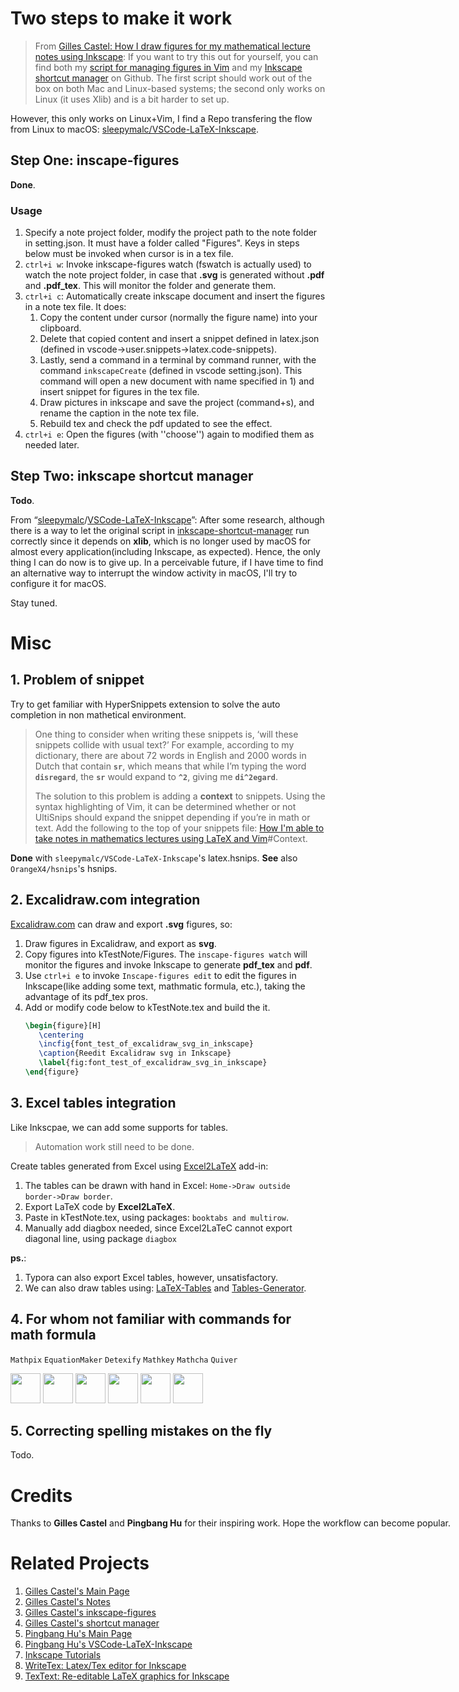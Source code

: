 # Two steps to make it work

> From [Gilles Castel: How I draw figures for my mathematical lecture notes using Inkscape](https://castel.dev/post/lecture-notes-2/):  If you want to try this out for yourself, you can find both my [script for managing figures in Vim](https://github.com/gillescastel/inkscape-figures) and my [Inkscape shortcut manager](https://github.com/gillescastel/inkscape-shortcut-manager)
> on Github. The first script should work out of the box on both Mac and Linux-based systems; the second only works on Linux (it uses Xlib) and is a bit harder to set up.

However, this only works on Linux+Vim, I find a Repo transfering the flow from Linux to macOS: [sleepymalc/VSCode-LaTeX-Inkscape](https://github.com/sleepymalc/VSCode-LaTeX-Inkscape).

## Step One: inscape-figures

**Done**.

### Usage

1. Specify a note project folder, modify the project path to the note folder in setting.json. It must have a folder called "Figures". Keys in steps below must be invoked when cursor is in a tex file.
2. ``ctrl+i w``: Invoke inkscape-figures watch (fswatch is actually used) to watch the note project folder, in case that **.svg** is generated without **.pdf** and **.pdf_tex**. This will  monitor the folder and generate them.
3. ``ctrl+i c``: Automatically create inkscape document and insert the figures in a note tex file.
   It does:
   1) Copy the content under cursor (normally the figure name) into your clipboard.
   2) Delete that copied content and insert a snippet defined in latex.json (defined in vscode->user.snippets->latex.code-snippets).
   3) Lastly, send a command in a terminal by command runner, with the command ``inkscapeCreate`` (defined in vscode setting.json). This command will open a new document with name specified in 1) and insert snippet for figures in the tex file.
   4) Draw pictures in inkscape and save the project (command+s), and rename the caption in the note tex file.
   5) Rebuild tex and check the pdf updated to see the effect.
4. ``ctrl+i e``: Open the figures (with ''choose'') again to modified them as needed later.

## Step Two: inkscape shortcut manager

**Todo**.

From “[sleepymalc](https://github.com/sleepymalc)/[VSCode-LaTeX-Inkscape](https://github.com/sleepymalc/VSCode-LaTeX-Inkscape)”: After some research, although there is a way to let the original script in [inkscape-shortcut-manager](https://github.com/gillescastel/inkscape-shortcut-manager) run correctly since it depends on **xlib**, which is no longer used by macOS for almost every application(including Inkscape, as expected). Hence, the only thing I can do now is to give up. In a perceivable future, if I have time to find an alternative way to interrupt the window activity in macOS, I'll try to configure it for macOS.

Stay tuned.

# Misc

## 1. Problem of snippet

Try to get familiar with HyperSnippets extension to solve the auto completion in non mathetical environment.

> One thing to consider when writing these snippets is, ‘will these snippets collide with usual text?’ For example, according to my dictionary, there are about 72 words in English and 2000 words in Dutch that contain  **`sr`**, which means that while I’m typing the word **`disregard`**, the **`sr`** would expand to **`^2`**, giving me **`di^2egard`**.
>
> The solution to this problem is adding a **context** to snippets. Using the syntax highlighting of Vim, it can be determined whether or not UltiSnips should expand the snippet depending if you’re in math or text. Add the following to the top of your snippets file:
> [How I&#39;m able to take notes in mathematics lectures using LaTeX and Vim](https://castel.dev/post/lecture-notes-1/#context)#Context.

**Done** with ``sleepymalc/VSCode-LaTeX-Inkscape``'s latex.hsnips.
**See** also ``OrangeX4/hsnips``'s hsnips.

## 2. Excalidraw.com integration

[Excalidraw.com](https://excalidraw.com) can draw and export **.svg** figures, so:

1. Draw figures in Excalidraw, and export as **svg**.
2. Copy figures into kTestNote/Figures. The ``inscape-figures watch`` will monitor the figures and invoke Inkscape to generate **pdf_tex** and **pdf**.
3. Use ``ctrl+i e`` to invoke ``Inscape-figures edit`` to edit the figures in Inkscape(like adding some text, mathmatic formula, etc.), taking the advantage of its pdf_tex pros.
4. Add or modify code below to kTestNote.tex and build the it.
   ```latex
   \begin{figure}[H]
      \centering
      \incfig{font_test_of_excalidraw_svg_in_inkscape}
      \caption{Reedit Excalidraw svg in Inkscape}
      \label{fig:font_test_of_excalidraw_svg_in_inkscape}
   \end{figure}
   ```

## 3. Excel tables integration

Like Inkscpae, we can add some supports for tables.

> Automation work still need to be done.

Create tables generated from Excel using [Excel2LaTeX](https://github.com/ivankokan/Excel2LaTeX) add-in:

1. The tables can be drawn with hand in Excel: ``Home->Draw outside border->Draw border``.
2. Export LaTeX code by **Excel2LaTeX**.
3. Paste in kTestNote.tex, using packages: ``booktabs and multirow``.
4. Manually add diagbox needed, since Excel2LaTeC cannot export diagonal line, using package ``diagbox``

**ps.**:

1. Typora can also export Excel tables, however, unsatisfactory.
2. We can also draw tables using: [LaTeX-Tables](https://www.latex-tables.com) and [Tables-Generator](https://www.tablesgenerator.com/latex_tables).

## 4. For whom not familiar with commands for math formula

``Mathpix`` ``EquationMaker`` ``Detexify`` ``Mathkey`` ``Mathcha`` ``Quiver``

<img src="https://mathpix.com/images/logo/image-logo.png" width="48"><nobr>
<img src="https://static.macupdate.com/products/50374/m/equation-maker-logo.png?v=1574176973" width="48">
<img src="https://encrypted-tbn0.gstatic.com/images?q=tbn:ANd9GcRt9b_RvPnFyzuoFPaycQGR46ciRmi11r1FEQ&usqp=CAU" width="48">
<img src="https://encrypted-tbn0.gstatic.com/images?q=tbn:ANd9GcSHtkytJ85bF9V6v2lTpoXoqcI8JVjlW2KLhLrHgeCEma6uKsyo_aOnNxaczNr5Zz6CPdo&usqp=CAU" width="48">
<img src="https://www.mathcha.io/image/notebook-icon.png" width="48">
<img src="https://encrypted-tbn0.gstatic.com/images?q=tbn:ANd9GcQ5rMHnsUB1YwfZkaSaac7E75_xsjqGK0BYFrLy0XHf3etrOTgGxgBbdHHU7fkoL2zIz0I&usqp=CAU" width="48">

## 5. Correcting spelling mistakes on the fly
Todo.

# Credits

Thanks to **Gilles Castel** and **Pingbang Hu** for their inspiring work. Hope the workflow can become popular.

# Related Projects
1. [Gilles Castel's Main Page](https://castel.dev/)
2. [Gilles Castel's Notes](https://castel.dev/notes)
3. [Gilles Castel's inkscape-figures](https://github.com/gillescastel/inkscape-figures)
4. [Gilles Castel's shortcut manager](https://github.com/gillescastel/inkscape-shortcut-manager)
5. [Pingbang Hu's Main Page](https://www.pbb.wtf/posts/LaTeX-Inkscape)
6. [Pingbang Hu's VSCode-LaTeX-Inkscape](https://github.com/sleepymalc/VSCode-LaTeX-Inkscape)
7. [Inkscape Tutorials](https://www.youtube.com/watch?v=eyqH0IrzYLc&list=PLxtauMB7RON_2tg-mRQTuieFUr29IOKzW)
8. [WriteTex: Latex/Tex editor for Inkscape](https://inkscape.org/da/~longqi/%E2%98%85writetex)
9. [TexText: Re-editable LaTeX graphics for Inkscape](https://textext.github.io/textext/)
